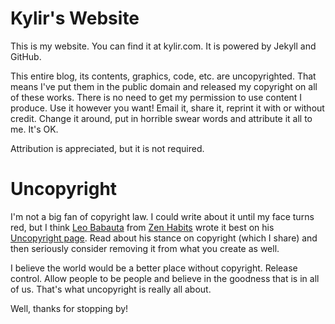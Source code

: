 Kylir's Website
===============

This is my website. You can find it at kylir.com. It is powered by Jekyll and GitHub.

This entire blog, its contents, graphics, code, etc. are uncopyrighted. That means I've put them in the public domain and released my copyright on all of these works. There is no need to get my permission to use content I produce. Use it however you want! Email it, share it, reprint it with or without credit. Change it around, put in horrible swear words and attribute it all to me. It's OK.

Attribution is appreciated, but it is not required.

Uncopyright
===========

I'm not a big fan of copyright law. I could write about it until my face turns red, but I think [Leo Babauta][1] from [Zen Habits][2] wrote it best on his [Uncopyright page][3]. Read about his stance on copyright (which I share) and then seriously consider removing it from what you create as well.

I believe the world would be a better place without copyright. Release control. Allow people to be people and believe in the goodness that is in all of us. That's what uncopyright is really all about.

Well, thanks for stopping by!

[1]: http://leobabauta.com "Leo Babauta"
[2]: http://zenhabits.net  "Zen Habits"
[3]: http://zenhabits.net/uncopyright "Uncopyright"
